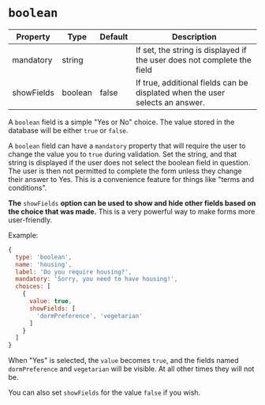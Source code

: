# `boolean`

|  Property | Type   | Default | Description | 
|---|---|---|---|
| mandatory | string |  | If set, the string is displayed if the user does not complete the field |  
| showFields | boolean | false | If true, additional fields can be displated when the user selects an answer. |

A `boolean` field is a simple "Yes or No" choice. The value stored in the database will be either `true` or `false`.

A `boolean` field can have a `mandatory` property that will require the user to change the value you to `true` during validation. Set the  string, and that string is displayed if the user does not select the boolean field in question. The user is then not permitted to complete the form unless they change their answer to Yes. This is a convenience feature for things like "terms and conditions".

**The** `showFields` **option can be used to show and hide other fields based on the choice that was made.** This is a very powerful way to make forms more user-friendly.

Example:

```javascript
{
  type: 'boolean',
  name: 'housing',
  label: 'Do you require housing?',
  mandatory: 'Sorry, you need to have housing!',
  choices: [
    {
      value: true,
      showFields: [
        'dormPreference', 'vegetarian'
      ]
    }
  ]
}
```

When "Yes" is selected, the `value` becomes `true`, and the fields named `dormPreference` and `vegetarian` will be visible. At all other times they will not be.

You can also set `showFields` for the value `false` if you wish.